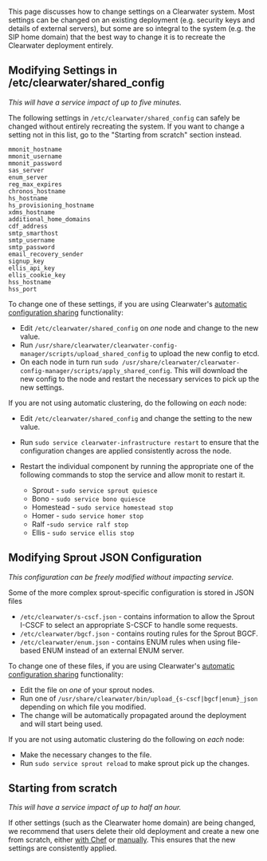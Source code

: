 This page discusses how to change settings on a Clearwater system. Most settings can be changed on an existing deployment (e.g. security keys and details of external servers), but some are so integral to the system (e.g. the SIP home domain) that the best way to change it is to recreate the Clearwater deployment entirely.

## Modifying Settings in /etc/clearwater/shared_config

*This will have a service impact of up to five minutes.*

The following settings in `/etc/clearwater/shared_config` can safely be changed without entirely recreating the system. If you want to change a setting not in this list, go to the "Starting from scratch" section instead.

    mmonit_hostname
    mmonit_username
    mmonit_password
    sas_server
    enum_server
    reg_max_expires
    chronos_hostname
    hs_hostname
    hs_provisioning_hostname
    xdms_hostname
    additional_home_domains
    cdf_address
    smtp_smarthost
    smtp_username
    smtp_password
    email_recovery_sender
    signup_key
    ellis_api_key
    ellis_cookie_key
    hss_hostname
    hss_port

To change one of these settings, if you are using Clearwater's [automatic configuration sharing](Automatic_Clustering_Config_Sharing) functionality:

*   Edit `/etc/clearwater/shared_config` on *one* node and change to the new value.
*   Run `/usr/share/clearwater/clearwater-config-manager/scripts/upload_shared_config` to upload the new config to etcd.
*   On each node in turn run `sudo /usr/share/clearwater/clearwater-config-manager/scripts/apply_shared_config`. This will download the new config to the node and restart the necessary services to pick up the new settings.

If you are not using automatic clustering, do the following on *each* node:

*   Edit `/etc/clearwater/shared_config` and change the setting to the new value.
*   Run `sudo service clearwater-infrastructure restart` to ensure that the configuration changes are applied consistently across the node.
*   Restart the individual component by running the appropriate one of the following commands to stop the service and allow monit to restart it.

    *   Sprout - `sudo service sprout quiesce`
    *   Bono - `sudo service bono quiesce`
    *   Homestead - `sudo service homestead stop`
    *   Homer - `sudo service homer stop`
    *   Ralf -`sudo service ralf stop`
    *   Ellis - `sudo service ellis stop`

## Modifying Sprout JSON Configuration

*This configuration can be freely modified without impacting service.*

Some of the more complex sprout-specific configuration is stored in JSON files

* `/etc/clearwater/s-cscf.json` - contains information to allow the Sprout I-CSCF to select an appropriate S-CSCF to handle some requests.
* `/etc/clearwater/bgcf.json` - contains routing rules for the Sprout BGCF.
* `/etc/clearwater/enum.json` - contains ENUM rules when using file-based ENUM instead of an external ENUM server.

To change one of these files, if you are using Clearwater's [automatic configuration sharing](Automatic_Clustering_Config_Sharing) functionality:

* Edit the file on *one* of your sprout nodes.
* Run one of `/usr/share/clearwater/bin/upload_{s-cscf|bgcf|enum}_json` depending on which file you modified.
* The change will be automatically propagated around the deployment and will start being used.

If you are not using automatic clustering do the following on *each* node:

* Make the necessary changes to the file.
* Run `sudo service sprout reload` to make sprout pick up the changes.


## Starting from scratch

*This will have a service impact of up to half an hour.*

If other settings (such as the Clearwater home domain) are being changed, we recommend that users delete their old deployment and create a new one from scratch, either [with Chef](Creating_a_deployment_with_Chef) or [manually](Manual_Install). This ensures that the new settings are consistently applied.
